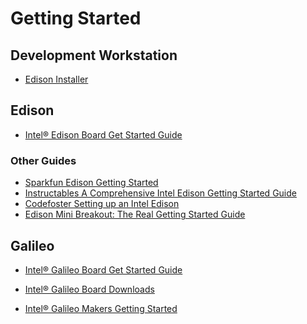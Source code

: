 Getting Started
==

## Development Workstation

- [Edison Installer](https://software.intel.com/en-us/iot/hardware/edison/downloads)

## Edison

* [Intel® Edison Board Get Started Guide](https://software.intel.com/en-us/iot/library/edison-getting-started)

### Other Guides

* [Sparkfun Edison Getting Started](https://learn.sparkfun.com/tutorials/edison-getting-started-guide)
* [Instructables A Comprehensive Intel Edison Getting Started Guide](http://www.instructables.com/id/A-Comprehensive-Intel-Edison-Getting-Started-Guide/)
* [Codefoster Setting up an Intel Edison](http://www.codefoster.com/edison-setup/)
* [Edison Mini Breakout: The Real Getting Started Guide](http://blog.microcasts.tv/2014/10/16/edison-mini-breakout-the-real-getting-started-guide)

## Galileo

* [Intel® Galileo Board Get Started Guide](https://software.intel.com/en-us/iot/library/galileo-getting-started)
* [Intel® Galileo Board Downloads](https://software.intel.com/en-us/iot/hardware/galileo/downloads)

* [Intel® Galileo Makers Getting Started](https://communities.intel.com/community/makers/galileo/getting-started)
